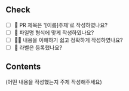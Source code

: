 ## Check
- [ ] 👀 PR 제목은 '[이름]주제'로 작성하였나요?
- [ ] 👀 파일명 형식에 맞게 작성하였나요?
- [ ] 🙆🏻 내용을 이해하기 쉽고 정확하게 작성하였나요?
- [ ] 🔖 라벨은 등록했나요?

## Contents
(어떤 내용을 작성했는지 주제 작성해주세요)
